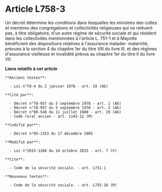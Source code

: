 # Article L758-3

Un décret détermine les conditions dans lesquelles les ministres des cultes et membres des congrégations et collectivités
religieuses qui ne relèvent pas, à titre obligatoire, d'un autre régime de sécurité sociale et qui résident dans les
collectivités mentionnées à l'article L. 751-1 et à Mayotte bénéficient des dispositions relatives à l'assurance maladie-
maternité, prévues à la section 4 du chapitre 1er du titre VIII du livre III, et des régimes d'assurance vieillesse et
invalidité prévus au chapitre 1er du titre II du livre VII.

**Liens relatifs à cet article**

	**Anciens textes**:

	  - Loi n°78-4 du 2 janvier 1978 - art. 19 (Ab)

	**Cité par**:

	  - Décret n°78-957 du 5 septembre 1978 - art. 1 (Ab)
	  - Décret n°78-957 du 5 septembre 1978 - art. 2 (Ab)
	  - Décret n°80-548 du 11 juillet 1980 - art. 19 (Ab)
	  - Code rural ancien - art. 1142-12 (M)

	**Codifié par**:

	  - Décret n°85-1353 du 17 décembre 1985

	**Modifié par**:

	  - Loi n°2015-1268 du 14 octobre 2015 - art. 7 (V)

	**Cite**:

	  - Code de la sécurité sociale. - art. L751-1

	**Nouveaux textes**:

	  - Code de la sécurité sociale. - art. L755-16 (M)
